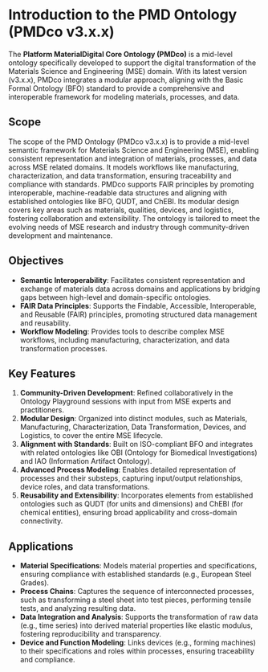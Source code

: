# Introduction to the PMD Ontology (PMDco v3.x.x)  

The **Platform MaterialDigital Core Ontology (PMDco)** is a mid-level ontology specifically developed to support the digital transformation of the Materials Science and Engineering (MSE) domain. With its latest version (v3.x.x), PMDco integrates a modular approach, aligning with the Basic Formal Ontology (BFO) standard to provide a comprehensive and interoperable framework for modeling materials, processes, and data.

## Scope
The scope of the PMD Ontology (PMDco v3.x.x) is to provide a mid-level semantic framework for Materials Science and Engineering (MSE), enabling consistent representation and integration of materials, processes, and data across MSE related domains. It models workflows like manufacturing, characterization, and data transformation, ensuring traceability and compliance with standards. PMDco supports FAIR principles by promoting interoperable, machine-readable data structures and aligning with established ontologies like BFO, QUDT, and ChEBI. Its modular design covers key areas such as materials, qualities, devices, and logistics, fostering collaboration and extensibility. The ontology is tailored to meet the evolving needs of MSE research and industry through community-driven development and maintenance.

## Objectives  
- **Semantic Interoperability**: Facilitates consistent representation and exchange of materials data across domains and applications by bridging gaps between high-level and domain-specific ontologies.  
- **FAIR Data Principles**: Supports the Findable, Accessible, Interoperable, and Reusable (FAIR) principles, promoting structured data management and reusability.  
- **Workflow Modeling**: Provides tools to describe complex MSE workflows, including manufacturing, characterization, and data transformation processes.  

## Key Features  
1. **Community-Driven Development**: Refined collaboratively in the Ontology Playground sessions with input from MSE experts and practitioners.  
2. **Modular Design**: Organized into distinct modules, such as Materials, Manufacturing, Characterization, Data Transformation, Devices, and Logistics, to cover the entire MSE lifecycle.  
3. **Alignment with Standards**: Built on ISO-compliant BFO and integrates with related ontologies like OBI (Ontology for Biomedical Investigations) and IAO (Information Artifact Ontology).  
4. **Advanced Process Modeling**: Enables detailed representation of processes and their substeps, capturing input/output relationships, device roles, and data transformations.  
5. **Reusability and Extensibility**: Incorporates elements from established ontologies such as QUDT (for units and dimensions) and ChEBI (for chemical entities), ensuring broad applicability and cross-domain connectivity.

## Applications  
- **Material Specifications**: Models material properties and specifications, ensuring compliance with established standards (e.g., European Steel Grades).  
- **Process Chains**: Captures the sequence of interconnected processes, such as transforming a steel sheet into test pieces, performing tensile tests, and analyzing resulting data.  
- **Data Integration and Analysis**: Supports the transformation of raw data (e.g., time series) into derived material properties like elastic modulus, fostering reproducibility and transparency.  
- **Device and Function Modeling**: Links devices (e.g., forming machines) to their specifications and roles within processes, ensuring traceability and compliance.

